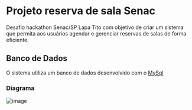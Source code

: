 # Projeto reserva de sala Senac 

Desafio hackathon Senac/SP Lapa Tito com objetivo de criar um sistema que permita aos usuários agendar e gerenciar reservas de salas de forma eficiente.

## Banco de Dados
O sistema utiliza um banco de dados desenvolvido com o [MySql](https://www.mysql.com/)

### Diagrama
![image](/banco_de_dados/DIAGRAMA.png)
